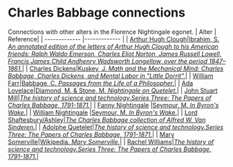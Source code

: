 # Charles Babbage connections
Connections with other alters in the Florence Nightingale egonet.
| Alter  | Reference|
| ------------- |------------- |
| [Arthur Hugh Clough](https://github.com/altealo/FNTest/edit/master/AltersReferences/ArthurHughClough.md)|[Ibrahim, S. *An annotated edition of the letters of Arthur Hugh Clough to his American friends: Ralph Waldo Emerson, Charles Eliot Norton, James Russell Lowell, Francis James Child Andhenry Wadsworth Longellow, over the period 1847–1861.*](https://www.dora.dmu.ac.uk/xmlui/bitstream/handle/2086/11468/Susan%20Ibrahim%20e-thesis%20submission.pdf;sequence=1)|
| [Charles Dickens](https://github.com/altealo/FNTest/edit/master/AltersReferences/CharlesDickens.md)|[Kuskey, J. *Math and the Mechanical Mind: Charles Babbage, Charles Dickens, and Mental Labor in "Little Dorrit".*](https://www.jstor.org/stable/44372235?seq=1)|
| [William Farr](https://github.com/altealo/FNTest/edit/master/AltersReferences/WilliamFarr.md)|[Babbage, C. *Passages from the Life of a Philosopher.*](https://projects.exeter.ac.uk/babbage/publish.html)|
| [Ada Lovelace](https://github.com/altealo/FNTest/edit/master/AltersReferences/AdaLovelace.md)|[Diamond, M. & Stone, M. *Nightingale on Quetelet.*](https://www.jstor.org/stable/2982160?seq=1#page_scan_tab_contents)|
| [John Stuart Mill](https://github.com/altealo/FNTest/edit/master/AltersReferences/JohnStuartMill.md)|[*The history of science and technology.Series Three: The Papers of Charles Babbage, 1791-1871.*](http://www.ampltd.co.uk/collections_az/HistSc-3-1/highlights.aspx)|
| [Fanny Nightingale](https://github.com/altealo/FNTest/edit/master/AltersReferences/FannyNightingale.md)  |[Seymour, M. *In Byron's Wake.*](https://books.google.co.uk/books?id=y3ntCgAAQBAJ&pg=PT249&lpg=PT249&dq=charles+babbage+and+william+nightingale&source=bl&ots=iUX6fKKEeb&sig=ACfU3U0K3tcSyYDm_JOZ1pP5WQYO9ZG50g&hl=en&sa=X&ved=2ahUKEwjWhqPV-8fnAhW9SBUIHaBoDuMQ6AEwAHoECAoQAQ#v=onepage&q=charles%20babbage%20and%20william%20nightingale&f=false)|
| [William Nightingale](https://github.com/altealo/FNTest/edit/master/AltersReferences/WilliamNightingale.md)  |[Seymour, M. *In Byron's Wake.*](https://books.google.co.uk/books?id=y3ntCgAAQBAJ&pg=PT249&lpg=PT249&dq=charles+babbage+and+william+nightingale&source=bl&ots=iUX6fKKEeb&sig=ACfU3U0K3tcSyYDm_JOZ1pP5WQYO9ZG50g&hl=en&sa=X&ved=2ahUKEwjWhqPV-8fnAhW9SBUIHaBoDuMQ6AEwAHoECAoQAQ#v=onepage&q=charles%20babbage%20and%20william%20nightingale&f=false)|
| [Lord Shaftesbury/Ashley](https://github.com/altealo/FNTest/edit/master/AltersReferences/LordShaftesbury.md)|[*The Charles Babbage collection of Alfred W. Van Sinderen.*](https://www.jstor.org/stable/40859767?seq=1)|
| [Adolphe Quetelet](https://github.com/altealo/FNTest/edit/master/AltersReferences/AdolpheQuetelet.md)|[*The history of science and technology.Series Three: The Papers of Charles Babbage, 1791-1871.*](http://www.ampltd.co.uk/collections_az/HistSc-3-1/highlights.aspx)|
| [Mary Somerville](https://github.com/altealo/FNTest/edit/master/AltersReferences/MarySomerville.md)|[Wikipedia. *Mary Somerville.*](https://en.wikipedia.org/wiki/Mary_Somerville)|
| [Rachel Williams](https://github.com/altealo/FNTest/edit/master/AltersReferences/RachelWilliams.md)|[*The history of science and technology.Series Three: The Papers of Charles Babbage, 1791-1871.*](http://www.ampltd.co.uk/collections_az/HistSc-3-1/highlights.aspx)|

